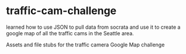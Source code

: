 traffic-cam-challenge
=====================
learned how to use JSON to pull data from socrata and use it to create a google map of all the traffic cams in the Seattle area.

Assets and file stubs for the traffic camera Google Map challenge
